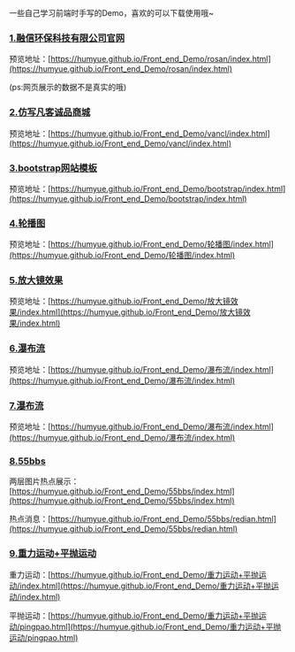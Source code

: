 一些自己学习前端时手写的Demo，喜欢的可以下载使用哦~



### [1.融信环保科技有限公司官网](./rosan)

预览地址：[https://humyue.github.io/Front_end_Demo/rosan/index.html](https://humyue.github.io/Front_end_Demo/rosan/index.html)

(ps:网页展示的数据不是真实的哦)

### [2.仿写凡客诚品商城](./vancl)

预览地址：[https://humyue.github.io/Front_end_Demo/vancl/index.html](https://humyue.github.io/Front_end_Demo/vancl/index.html)

### [3.bootstrap网站模板](./vancl)

预览地址：[https://humyue.github.io/Front_end_Demo/bootstrap/index.html](https://humyue.github.io/Front_end_Demo/bootstrap/index.html)

### [4.轮播图](./vancl)

预览地址：[https://humyue.github.io/Front_end_Demo/轮播图/index.html](https://humyue.github.io/Front_end_Demo/轮播图/index.html)

### [5.放大镜效果](./放大镜效果)

预览地址：[https://humyue.github.io/Front_end_Demo/放大镜效果/index.html](https://humyue.github.io/Front_end_Demo/放大镜效果/index.html)

### [6.瀑布流](./瀑布流)

预览地址：[https://humyue.github.io/Front_end_Demo/瀑布流/index.html](https://humyue.github.io/Front_end_Demo/瀑布流/index.html)

### [7.瀑布流](./瀑布流)

预览地址：[https://humyue.github.io/Front_end_Demo/瀑布流/index.html](https://humyue.github.io/Front_end_Demo/瀑布流/index.html)

### [8.55bbs](./55bbs)

两层图片热点展示：[https://humyue.github.io/Front_end_Demo/55bbs/index.html](https://humyue.github.io/Front_end_Demo/55bbs/index.html)

热点消息：[https://humyue.github.io/Front_end_Demo/55bbs/redian.html](https://humyue.github.io/Front_end_Demo/55bbs/redian.html)

### [9.重力运动+平抛运动](./重力运动+平抛运动)

重力运动：[https://humyue.github.io/Front_end_Demo/重力运动+平抛运动/index.html](https://humyue.github.io/Front_end_Demo/重力运动+平抛运动/index.html)

平抛运动：[https://humyue.github.io/Front_end_Demo/重力运动+平抛运动/pingpao.html](https://humyue.github.io/Front_end_Demo/重力运动+平抛运动/pingpao.html)
